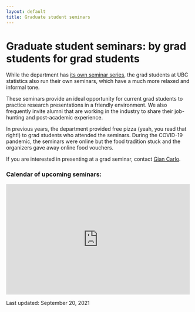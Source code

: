 ```yaml
---
layout: default
title: Graduate student seminars
---
```


# Graduate student seminars: by grad students for grad students

While the department has [its own seminar series](https://www.stat.ubc.ca/events-calendar),
the grad students at UBC statistics also run their own seminars, which
have a much more relaxed and informal tone.

These seminars provide an ideal opportunity for current grad students to
practice research presentations in a friendly environment.
We also frequently invite alumni that are working in the industry to
share their job-hunting and post-academic experience.

In previous years, the department provided free pizza (yeah, you read that right!)
to grad students who attended the seminars.
During the COVID-19 pandemic, the seminars were online but the food tradition stuck
and the organizers gave away online food vouchers.

If you are interested in presenting at a grad seminar, contact
[Gian Carlo](https://www.stat.ubc.ca/users/gian-carlo-di-luvi).

<div class="span9">
	<h3>Calendar of upcoming seminars:</h3>
	<iframe src="https://calendar.google.com/calendar/embed?height=300&wkst=1&bgcolor=%23ffffff&ctz=America%2FVancouver&src=MjNodWRuYzZvM2VoZzFubmltZTBmbmY4OThAZ3JvdXAuY2FsZW5kYXIuZ29vZ2xlLmNvbQ&color=%23D81B60&showPrint=0&showTitle=0" style="border-width:0" width="500" height="300" frameborder="0" scrolling="no"></iframe>
</div><!--/span-->

Last updated: September 20, 2021
